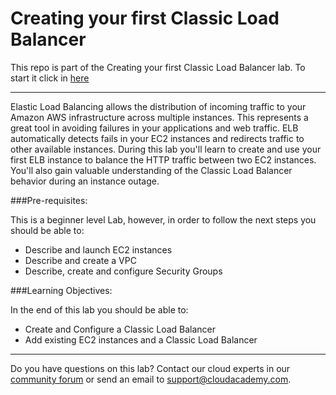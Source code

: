 Creating your first Classic Load Balancer
====================

This repo is part of the Creating your first Classic Load Balancer lab. To start it click in [here](https://cloudacademy.com/amazon-web-services/labs/creating-your-first-classic-load-balancer-49/)

---------------------


Elastic Load Balancing allows the distribution of incoming traffic to your Amazon AWS infrastructure across multiple instances. This represents a great tool in avoiding failures in your applications and web traffic. ELB automatically detects fails in your EC2 instances and redirects traffic to other available instances. During this lab you'll learn to create and use your first ELB instance to balance the HTTP traffic between two EC2 instances. You'll also gain valuable understanding of the Classic Load Balancer behavior during an instance outage.



###Pre-requisites:

This is a beginner level Lab, however, in order to follow the next steps you should be able to:

- Describe and launch EC2 instances
- Describe and create a VPC
- Describe, create and configure Security Groups


###Learning Objectives:

In the end of this lab you should be able to:

- Create and Configure a Classic Load Balancer
- Add existing EC2 instances and a Classic Load Balancer


------------------------

Do you have questions on this lab? Contact our cloud experts in our [community forum](http://cloudacademy.com/community/) or send an email to [support@cloudacademy.com](mailto:support@cloudacademy.com).
